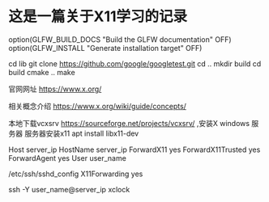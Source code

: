 # 这是一篇关于X11学习的记录

option(GLFW_BUILD_DOCS "Build the GLFW documentation" OFF)
option(GLFW_INSTALL "Generate installation target" OFF)


cd lib
git clone https://github.com/google/googletest.git
cd ..
mkdir build
cd build
cmake ..
make


官网网址
https://www.x.org/

相关概念介绍
https://www.x.org/wiki/guide/concepts/

本地下载vcxsrv  https://sourceforge.net/projects/vcxsrv/ ,安装X windows 服务器
服务器安装x11  apt install libx11-dev

Host server_ip
  HostName server_ip
  ForwardX11 yes
  ForwardX11Trusted yes
  ForwardAgent yes
  User user_name

/etc/ssh/sshd_config
  X11Forwarding yes

ssh -Y user_name@server_ip
xclock

